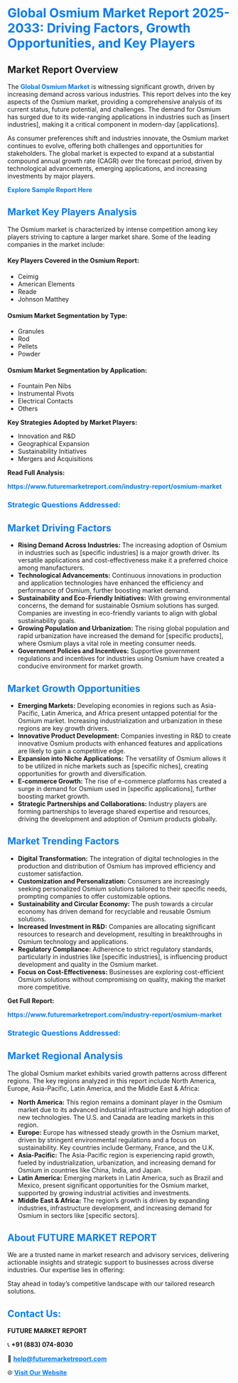 <h1 style="color: #007BFF;">Global Osmium Market Report 2025-2033: Driving Factors, Growth Opportunities, and Key Players</h1>

<section id="overview">
<h2>Market Report Overview</h2>
<p>The <a href="https://www.futuremarketreport.com/industry-report/osmium-market" style="color: #007BFF; text-decoration: none;"><strong>Global Osmium Market</strong></a> is witnessing significant growth, driven by increasing demand across various industries. This report delves into the key aspects of the Osmium market, providing a comprehensive analysis of its current status, future potential, and challenges. The demand for Osmium has surged due to its wide-ranging applications in industries such as [insert industries], making it a critical component in modern-day [applications].</p>
<p>As consumer preferences shift and industries innovate, the Osmium market continues to evolve, offering both challenges and opportunities for stakeholders. The global market is expected to expand at a substantial compound annual growth rate (CAGR) over the forecast period, driven by technological advancements, emerging applications, and increasing investments by major players.</p>
</section>

<section id="overview">
<p><a href="https://www.futuremarketreport.com/request-sample/reportId=57458" style="color: #007BFF; text-decoration: none;"><strong>Explore Sample Report Here</strong></a></p>
</section>

<section id="key-players">
<h2 style="color: #007BFF;">Market Key Players Analysis</h2>
<p>The Osmium market is characterized by intense competition among key players striving to capture a larger market share. Some of the leading companies in the market include:</p>
<h4>Key Players Covered in the Osmium Report:</h4>
<ul><li>Ceimig</li><li>American Elements</li><li>Reade</li><li>Johnson Matthey</li></ul>
<h4>Osmium Market Segmentation by Type:</h4>
<ul><li>Granules</li><li>Rod</li><li>Pellets</li><li>Powder</li></ul>

<h4>Osmium Market Segmentation by Application:</h4>
<ul><li>Fountain Pen Nibs</li><li>Instrumental Pivots</li><li>Electrical Contacts</li><li>Others</li></ul>
<p><strong>Key Strategies Adopted by Market Players:</strong></p>
<ul>
<li>Innovation and R&D</li>
<li>Geographical Expansion</li>
<li>Sustainability Initiatives</li>
<li>Mergers and Acquisitions</li>
</ul>
</section>

<section>
<p><strong>Read Full Analysis: </strong></p><a href="https://www.futuremarketreport.com/industry-report/osmium-market" style="color: #007BFF; text-decoration: none;"><strong>https://www.futuremarketreport.com/industry-report/osmium-market</strong></a>
<h3 style="color: #007BFF;">Strategic Questions Addressed:</h3>
</section>

<section id="driving-factors">
<h2 style="color: #007BFF;">Market Driving Factors</h2>
<ul>
<li><strong>Rising Demand Across Industries:</strong> The increasing adoption of Osmium in industries such as [specific industries] is a major growth driver. Its versatile applications and cost-effectiveness make it a preferred choice among manufacturers.</li>
<li><strong>Technological Advancements:</strong> Continuous innovations in production and application technologies have enhanced the efficiency and performance of Osmium, further boosting market demand.</li>
<li><strong>Sustainability and Eco-Friendly Initiatives:</strong> With growing environmental concerns, the demand for sustainable Osmium solutions has surged. Companies are investing in eco-friendly variants to align with global sustainability goals.</li>
<li><strong>Growing Population and Urbanization:</strong> The rising global population and rapid urbanization have increased the demand for [specific products], where Osmium plays a vital role in meeting consumer needs.</li>
<li><strong>Government Policies and Incentives:</strong> Supportive government regulations and incentives for industries using Osmium have created a conducive environment for market growth.</li>
</ul>
</section>

<section id="growth-opportunities">
<h2 style="color: #007BFF;">Market Growth Opportunities</h2>
<ul>
<li><strong>Emerging Markets:</strong> Developing economies in regions such as Asia-Pacific, Latin America, and Africa present untapped potential for the Osmium market. Increasing industrialization and urbanization in these regions are key growth drivers.</li>
<li><strong>Innovative Product Development:</strong> Companies investing in R&D to create innovative Osmium products with enhanced features and applications are likely to gain a competitive edge.</li>
<li><strong>Expansion into Niche Applications:</strong> The versatility of Osmium allows it to be utilized in niche markets such as [specific niches], creating opportunities for growth and diversification.</li>
<li><strong>E-commerce Growth:</strong> The rise of e-commerce platforms has created a surge in demand for Osmium used in [specific applications], further boosting market growth.</li>
<li><strong>Strategic Partnerships and Collaborations:</strong> Industry players are forming partnerships to leverage shared expertise and resources, driving the development and adoption of Osmium products globally.</li>
</ul>
</section>

<section id="trending-factors">
<h2 style="color: #007BFF;">Market Trending Factors</h2>
<ul>
<li><strong>Digital Transformation:</strong> The integration of digital technologies in the production and distribution of Osmium has improved efficiency and customer satisfaction.</li>
<li><strong>Customization and Personalization:</strong> Consumers are increasingly seeking personalized Osmium solutions tailored to their specific needs, prompting companies to offer customizable options.</li>
<li><strong>Sustainability and Circular Economy:</strong> The push towards a circular economy has driven demand for recyclable and reusable Osmium solutions.</li>
<li><strong>Increased Investment in R&D:</strong> Companies are allocating significant resources to research and development, resulting in breakthroughs in Osmium technology and applications.</li>
<li><strong>Regulatory Compliance:</strong> Adherence to strict regulatory standards, particularly in industries like [specific industries], is influencing product development and quality in the Osmium market.</li>
<li><strong>Focus on Cost-Effectiveness:</strong> Businesses are exploring cost-efficient Osmium solutions without compromising on quality, making the market more competitive.</li>
</ul>
</section>

<section>
<p><strong>Get Full Report: </strong></p><a href="https://www.futuremarketreport.com/industry-report/osmium-market" style="color: #007BFF; text-decoration: none;"><strong>https://www.futuremarketreport.com/industry-report/osmium-market</strong></a>
<h3 style="color: #007BFF;">Strategic Questions Addressed:</h3>
</section>


<section id="regional-analysis">
<h2 style="color: #007BFF;">Market Regional Analysis</h2>
<p>The global Osmium market exhibits varied growth patterns across different regions. The key regions analyzed in this report include North America, Europe, Asia-Pacific, Latin America, and the Middle East & Africa:</p>
<ul>
<li><strong>North America:</strong> This region remains a dominant player in the Osmium market due to its advanced industrial infrastructure and high adoption of new technologies. The U.S. and Canada are leading markets in this region.</li>
<li><strong>Europe:</strong> Europe has witnessed steady growth in the Osmium market, driven by stringent environmental regulations and a focus on sustainability. Key countries include Germany, France, and the U.K.</li>
<li><strong>Asia-Pacific:</strong> The Asia-Pacific region is experiencing rapid growth, fueled by industrialization, urbanization, and increasing demand for Osmium in countries like China, India, and Japan.</li>
<li><strong>Latin America:</strong> Emerging markets in Latin America, such as Brazil and Mexico, present significant opportunities for the Osmium market, supported by growing industrial activities and investments.</li>
<li><strong>Middle East & Africa:</strong> The region’s growth is driven by expanding industries, infrastructure development, and increasing demand for Osmium in sectors like [specific sectors].</li>
</ul>
</section>

<footer>
<h2 style="color: #007BFF;">About FUTURE MARKET REPORT</h2>
<p>We are a trusted name in market research and advisory services, delivering actionable insights and strategic support to businesses across diverse industries. Our expertise lies in offering:</p>

<p>Stay ahead in today’s competitive landscape with our tailored research solutions.</p>

<h2 style="color: #007BFF;">Contact Us:</h2>
<p><strong>FUTURE MARKET REPORT</strong></p>
<p>📞 <strong>+91 (883) 074-8030</strong></p>
<p>📧 <strong><a href="mailto:help@futuremarketreport.com" style="color: #007BFF;">help@futuremarketreport.com</a></strong></p>
<p>🌐 <strong><a href="https://www.futuremarketreport.com/" style="color: #007BFF;">Visit Our Website</a></strong></p>
</footer>